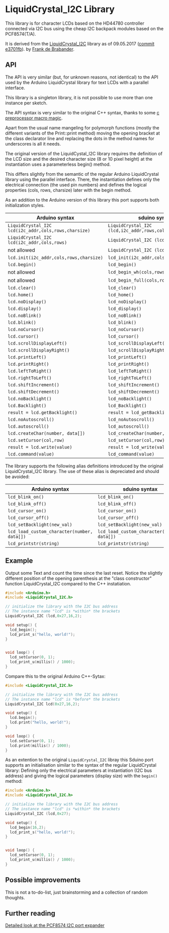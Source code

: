 # LiquidCrystal_I2C Library

This library is for character LCDs based on the HD44780 controller connected
via I2C bus using the cheap I2C backpack modules based on the PCF8574(T/A).

It is derived from the
[LiquidCrystal_I2C](https://github.com/fdebrabander/Arduino-LiquidCrystal-I2C-library)
library as of 09.05.2017 ([commit
e3701fb](https://github.com/fdebrabander/Arduino-LiquidCrystal-I2C-library/tree/e3701fb3f2398a6d18bfd94a4a7f36e065d57d77)).
by [Frank de Brabander](https://github.com/fdebrabander).


## API

The API is very similar (but, for unknown reasons, not identical) to the API
used by the Arduino LiquidCrystal library for text LCDs with a parallel
interface.

This library is a singleton library, it is not possible to use more than one
instance per sketch.

The API syntax is very similar to the original C++ syntax, thanks to some
[c preprocessor macro magic](../developer/macro).

Apart from the usual name mangeling for polymorph functions (mostly the
different variants of the Print::print method) moving the opening bracket at
the class declarator line and replacing the dots in the method names for
underscores is all it needs.

The original version of the LiquidCystal_I2C library requires the
definition of the LCD size and the desired character size (8 or 10 pixel
height) at the instantiation uses a parameterless begin() method.

This differs slightly from the semantic of the regular Arduino
LiquidCrystal library using the parallel interface. There, the
instantiation defines only the electrical connection (the used pin
numbers) and defines the logical properties (cols, rows, charsize) later
with the begin method.

As an addition to the Arduino version of this library this port
supports both initialization styles.


Arduino syntax				|sduino syntax
--------------------			|---------------------
`LiquidCrystal_I2C lcd(i2c_addr,cols,rows,charsize)` |`LiquidCrystal_I2C (lcd,i2c_addr,rows,cols,charsize)`
`LiquidCrystal_I2C lcd(i2c_addr,cols,rows)`	|`LiquidCrystal_I2C (lcd,i2c_addr,rows)`
not allowed	|`LiquidCrystal_I2C (lcd,i2c_addr)`
`lcd.init(i2c_addr,cols,rows,charsize)`	|`lcd_init(i2c_addr,cols,rows,charsize)`
`lcd.begin()`				|`lcd_begin()`
not allowed				|`lcd_begin_wh(cols,rows)`
not allowed				|`lcd_begin_full(cols,rows,charsize)`
`lcd.clear()`				|`lcd_clear()`
`lcd.home()`				|`lcd_home()`
`lcd.noDisplay()`			|`lcd_noDisplay()`
`lcd.display()`				|`lcd_display()`
`lcd.noBlink()`				|`lcd_noBlink()`
`lcd.blink()`				|`lcd_blink()`
`lcd.noCursor()`			|`lcd_noCursor()`
`lcd.cursor()`				|`lcd_cursor()`
`lcd.scrollDisplayLeft()`		|`lcd_scrollDisplayLeft()`
`lcd.scrollDisplayRight()`		|`lcd_scrollDisplayRight()`
`lcd.printLeft()`			|`lcd_printLeft()`
`lcd.printRight()`			|`lcd_printRight()`
`lcd.leftToRight()`			|`lcd_leftToRight()`
`lcd.rightToLeft()`			|`lcd_rightToLeft()`
`lcd.shiftIncrement()`			|`lcd_shiftIncrement()`
`lcd.shiftDecrement()`			|`lcd_shiftDecrement()`
`lcd.noBacklight()`			|`lcd_noBacklight()`
`lcd.Backlight()`			|`lcd_Backlight()`
`result = lcd.getBacklight()`		|`result = lcd_getBacklight()`
`lcd.noAutoscroll()`			|`lcd_noAutoscroll()`
`lcd.autoscroll()`			|`lcd_autoscroll()`
`lcd.createChar(number, data[])`	|`lcd_createChar(number, data[])`
`lcd.setCursor(col,row)`		|`lcd_setCursor(col,row)`
`result = lcd.write(value)`		|`result = lcd_write(value)`
`lcd.command(value)`			|`lcd_command(value)`

The library supports the following alias definitions introduced by the
original LiquidCrystal_I2C library. The use of these alias is depreciated
and should be avoided:

Arduino syntax				|sduino syntax
--------------------			|---------------------
`lcd_blink_on()`			|`lcd_blink_on()`
`lcd_blink_off()`			|`lcd_blink_off()`
`lcd_cursor_on()`			|`lcd_cursor_on()`
`lcd_cursor_off()`			|`lcd_cursor_off()`
`lcd_setBacklight(new_val)`		|`lcd_setBacklight(new_val)`
`lcd_load_custom_character(number, data[])`|`lcd_load_custom_character(number, data[])`
`lcd_printstr(string)`			|`lcd_printstr(string)`




## Example

Output some Text and count the time since the last reset. Notice the
slightly different position of the opening parenthesis at the "class
constructor" function LiquidCrystal_I2C compared to the C++ instatiation.

```c
#include <Arduino.h>
#include <LiquidCrystal_I2C.h>

// initialize the library with the I2C bus address
// The instance name "lcd" is *within* the brackets
LiquidCrystal_I2C (lcd,0x27,16,2);

void setup() {
  lcd_begin();
  lcd_print_s("hello, world!");
}


void loop() {
  lcd_setCursor(0, 1);
  lcd_print_u(millis() / 1000);
}
```


Compare this to the original Arduino C++-Sytax:

```c
#include <LiquidCrystal_I2C.h>

// initialize the library with the I2C bus address
// The instance name "lcd" is *before* the brackets
LiquidCrystal_I2C lcd(0x27,16,2);

void setup() {
  lcd.begin();
  lcd.print("hello, world!");
}

void loop() {
  lcd.setCursor(0, 1);
  lcd.print(millis() / 1000);
}
```


As an extention to the original `LiquidCrystal_I2C` libray this Sduino port
supports an initialisation similar to the syntax of the regular
LiquidCrystal library: Defining only the electrical parameters at
instantiation (I2C bus address) and giving the logical parameters (display
size) with the `begin()` method:

```c
#include <Arduino.h>
#include <LiquidCrystal_I2C.h>

// initialize the library with the I2C bus address
// The instance name "lcd" is *within* the brackets
LiquidCrystal_I2C (lcd,0x27);

void setup() {
  lcd_begin(16,2);
  lcd_print_s("hello, world!");
}


void loop() {
  lcd_setCursor(0, 1);
  lcd_print_u(millis() / 1000);
}
```




## Possible improvements

This is not a to-do-list, just brainstorming and a collection of random
thoughts.



## Further reading

[Detailed look at the PCF8574 I2C port
 expander](https://alselectro.wordpress.com/2016/05/12/serial-lcd-i2c-module-pcf8574/)

